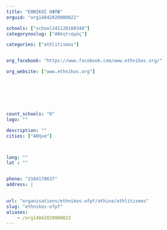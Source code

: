 ```yaml
---
title: "ΕΘΝΙΚΟΣ ΟΦΠΦ"
orguid: "org14042020000022"

schools: ["school241120180348"]
categorynoslug: ["Αθλητισμός"]

categories: ["athlitismos"]


org_facebook: "https://www.facebook.com/www.ethnikos.org/"

org_website: ["www.ethnikos.org"]







count_schools: "0"
logo: ""

description: ""
cities: ["Αθήνα"]



long: ""
lat : ""


phone: "2104170637"
address: |
    

url: "organisations/ethnikos-ofpf/athina/athlitismos"
slug: "ethnikos-ofpf"
aliases:
    - /org14042020000022
---
```



